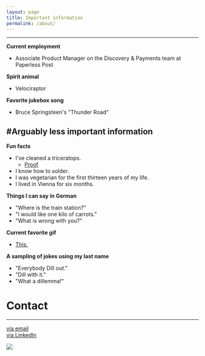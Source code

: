 ```yaml
---
layout: page
title: Important information
permalink: /about/
---
```


---
**Current employment**

- Associate Product Manager on the Discovery & Payments team at Paperless Post


**Spirit animal**

- Velociraptor


**Favorite jukebox song**

- Bruce Springsteen's "Thunder Road"


#Arguably less important information
---

**Fun facts**

- I've cleaned a triceratops.
    - <a href="https://41.media.tumblr.com/744540a6e6cf8187e47b0aff4f91744a/tumblr_ns495cJB541rloozgo2_500.jpg" target="_blank">Proof</a> 
- I know how to solder.
- I was vegetarian for the first thirteen years of my life.
- I lived in Vienna for six months.


**Things I can say in German**

- "Where is the train station?"
- "I would like one kilo of carrots."
- "What is wrong with you?"

**Current favorite gif**

- <a href="http://i.imgur.com/QygT53q.jpg" target="_blank">This.</a>

**A sampling of jokes using my last name**

- "Everybody Dill out."
- "Dill with it."
- "What a dillemma!"


# Contact
---

[via email](mailto:emmakmdill@gmail.com)  <br />
[via LinkedIn](https://www.linkedin.com/in/emmadill)

![](https://41.media.tumblr.com/c2df660e0eea4ab1667437c4deb76930/tumblr_ns495cJB541rloozgo1_1280.jpg)
